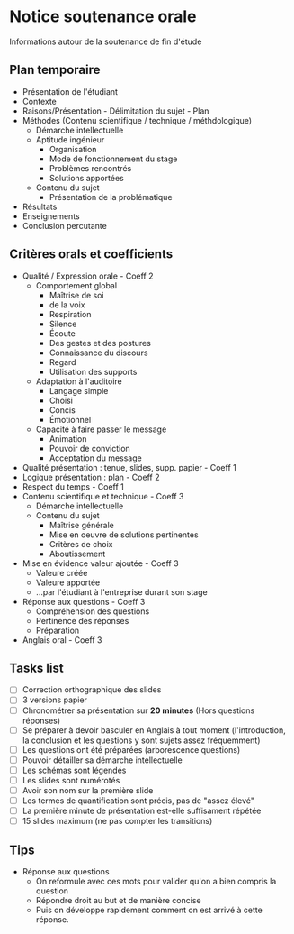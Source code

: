 Notice soutenance orale
===========

Informations autour de la soutenance de fin d'étude

## Plan temporaire

* Présentation de l'étudiant
* Contexte
* Raisons/Présentation - Délimitation du sujet - Plan
* Méthodes (Contenu scientifique / technique / méthdologique)
    * Démarche intellectuelle
    * Aptitude ingénieur
        * Organisation
        * Mode de fonctionnement du stage
        * Problèmes rencontrés
        * Solutions apportées
    * Contenu du sujet
        * Présentation de la problématique
* Résultats
* Enseignements
* Conclusion percutante

## Critères orals et coefficients

* Qualité / Expression orale                            - Coeff 2
    * Comportement global
        * Maîtrise de soi
        * de la voix
        * Respiration
        * Silence
        * Écoute
        * Des gestes et des postures
        * Connaissance du discours
        * Regard
        * Utilisation des supports
    * Adaptation à l'auditoire
        * Langage simple
        * Choisi
        * Concis
        * Émotionnel
    * Capacité à faire passer le message
        * Animation
        * Pouvoir de conviction
        * Acceptation du message
* Qualité présentation : tenue, slides, supp. papier    - Coeff 1
* Logique présentation : plan                           - Coeff 2
* Respect du temps                                      - Coeff 1
* Contenu scientifique et technique                     - Coeff 3
    * Démarche intellectuelle
    * Contenu du sujet
        * Maîtrise générale
        * Mise en oeuvre de solutions pertinentes
        * Critères de choix
        * Aboutissement
* Mise en évidence valeur ajoutée                       - Coeff 3
    * Valeure créée
    * Valeure apportée
    * ...par l'étudiant à l'entreprise durant son stage
* Réponse aux questions                                 - Coeff 3
    * Compréhension des questions
    * Pertinence des réponses
    * Préparation
* Anglais oral                                          - Coeff 3

## Tasks list

- [ ] Correction orthographique des slides
- [ ] 3 versions papier
- [ ] Chronométrer sa présentation sur __20 minutes__
  (Hors questions réponses)
- [ ] Se préparer à devoir basculer en Anglais à tout moment (l'introduction,
  la conclusion et les questions y sont sujets assez fréquemment)
- [ ] Les questions ont été préparées (arborescence questions)
- [ ] Pouvoir détailler sa démarche intellectuelle
- [ ] Les schémas sont légendés
- [ ] Les slides sont numérotés
- [ ] Avoir son nom sur la première slide
- [ ] Les termes de quantification sont précis, pas de "assez élevé"
- [ ] La première minute de présentation est-elle suffisament répétée
- [ ] 15 slides maximum (ne pas compter les transitions)

## Tips

* Réponse aux questions
    * On reformule avec ces mots pour valider qu'on a bien compris la question
    * Répondre droit au but et de manière concise
    * Puis on développe rapidement
      comment on est arrivé à cette réponse.

